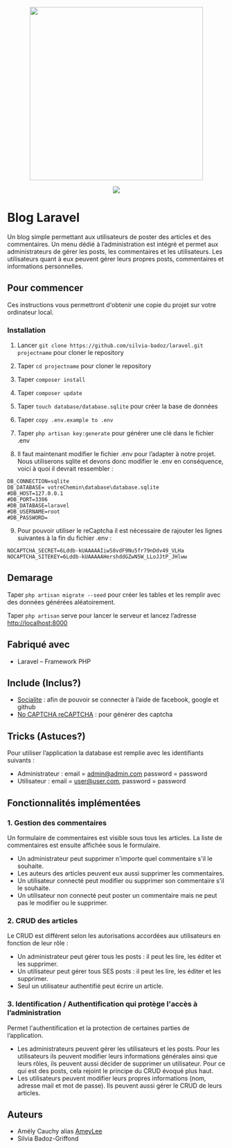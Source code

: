 <p align="center"><img src="https://res.cloudinary.com/dtfbvvkyp/image/upload/v1566331377/laravel-logolockup-cmyk-red.svg" width="400"></p>

<p align="center">
<a href="http://forthebadge.com"><img src="http://forthebadge.com/images/badges/built-with-love.svg"></a>
</p>



# Blog Laravel
Un blog simple permettant aux utilisateurs de poster des articles et des commentaires. Un menu dédié à l’administration est intégré et permet aux administrateurs de gérer les posts, les commentaires et les utilisateurs. Les utilisateurs quant à eux peuvent gérer leurs propres posts, commentaires et informations personnelles. 

## Pour commencer
Ces instructions vous permettront d'obtenir une copie du projet sur votre ordinateur local.
### Installation
1. Lancer `git clone https://github.com/silvia-badoz/laravel.git projectname` pour cloner le repository
2. Taper `cd projectname` pour cloner le repository
3. Taper `composer install` 
4. Taper `composer update`
5. Taper `touch database/database.sqlite` pour créer la base de données
6. Taper `copy .env.example to .env `
7. Taper `php artisan key:generate` pour générer une clé dans le fichier .env 

8. Il faut maintenant modifier le fichier .env pour l’adapter à notre projet. Nous utiliserons sqlite et devons donc modifier le .env en conséquence, voici à quoi il devrait ressembler : 

`DB_CONNECTION=sqlite`  
`DB_DATABASE= votreChemin\database\database.sqlite`  
`#DB_HOST=127.0.0.1`  
`#DB_PORT=3306`  
`#DB_DATABASE=laravel`  
`#DB_USERNAME=root`  
`#DB_PASSWORD=`  

9. Pour pouvoir utiliser le reCaptcha il est nécessaire de rajouter les lignes suivantes à la fin du fichier .env :

`NOCAPTCHA_SECRET=6Lddb-kUAAAAAIiw58vdF9Nu5fr79nDdv49_VLHa`  
`NOCAPTCHA_SITEKEY=6Lddb-kUAAAAAHershddGZwN5W_LLoJJtP_JHlww`

## Demarage 

Taper `php artisan migrate --seed` pour créer les tables et les remplir avec des données générées aléatoirement. 

Taper `php artisan` serve pour lancer le serveur et lancez l’adresse [http://localhost:8000]( http://localhost:8000)

## Fabriqué avec
* Laravel – Framework PHP


## Include (Inclus?)
* [Socialite](https://github.com/laravel/socialite) : afin de pouvoir se connecter à l’aide de facebook, google et github 
* [No CAPTCHA reCAPTCHA](https://github.com/anhskohbo/no-captcha) : pour générer des captcha

## Tricks (Astuces?) 
Pour utiliser l’application la database est remplie avec les identifiants suivants : 

* Administrateur : email = admin@admin.com password = password
* Utilisateur : email = user@user.com, password = password

## Fonctionnalités implémentées 

### 1. Gestion des commentaires
Un formulaire de commentaires est visible sous tous les articles. La liste de commentaires est ensuite affichée sous le formulaire. 
* Un administrateur peut supprimer n'importe quel commentaire s'il le souhaite. 
* Les auteurs des articles peuvent eux aussi supprimer les commentaires. 
* Un utilisateur connecté peut modifier ou supprimer son commentaire s'il le souhaite.
* Un utilisateur non connecté peut poster un commentaire mais ne peut pas le modifier ou le supprimer.

### 2. CRUD des articles
Le CRUD est différent selon les autorisations accordées aux utilisateurs en fonction de leur rôle : 
* Un administrateur peut gérer tous les posts : il peut les lire, les éditer et les supprimer.
* Un utilisateur peut gérer tous SES posts : il peut les lire, les éditer et les supprimer.
* Seul un utilisateur authentifié peut écrire un article. 

### 3. Identification / Authentification qui protège l'accès à l’administration
Permet l'authentification et la protection de certaines parties de l’application.
* Les administrateurs peuvent gérer les utilisateurs et les posts. Pour les utilisateurs ils peuvent modifier leurs informations générales ainsi que leurs rôles, ils peuvent aussi décider de supprimer un utilisateur. Pour ce qui est des posts, cela rejoint le principe du CRUD évoqué plus haut.
* Les utilisateurs peuvent modifier leurs propres informations (nom, adresse mail et mot de passe). Ils peuvent aussi gérer le CRUD de leurs articles. 

## Auteurs
* Amély Cauchy alias [AmeyLee](https://github.com/Ameylee)
* Silvia Badoz-Griffond

